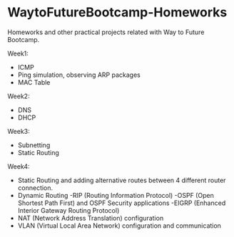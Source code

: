 # WaytoFutureBootcamp-Homeworks
Homeworks and other practical projects related with Way to Future Bootcamp.

Week1:
- ICMP
- Ping simulation, observing ARP packages
- MAC Table

Week2:
- DNS
- DHCP

Week3:
- Subnetting
- Static Routing

Week4:
- Static Routing and adding alternative routes between 4 different router connection.
- Dynamic Routing
    -RIP (Routing Information Protocol)
    -OSPF (Open Shortest Path First) and OSPF Security applications
    -EIGRP (Enhanced Interior Gateway Routing Protocol)
- NAT (Network Address Translation)
        configuration
- VLAN (Virtual Local Area Network) 
        configuration and communication
